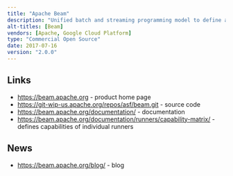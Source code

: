 ```yaml
---
title: "Apache Beam"
description: "Unified batch and streaming programming model to define and execute portable data processing pipelines. Originating from the Google Dataflow model, focuses on unifying both styles of processing by treating static data sets as streams (which happen to have a beginning and an end), while achieving data correctness and the ability to handle late-arriving data through a set of abstractions and concepts that give users control over estimated quality of arrived data (completeness), duration to wait for results (latency) and how much speculative/redundant computation to do (cost). Allows business logic, data characteristics and trade-off strategies to be defined via different programming languages through pluggable language SDKs (includes Java and Python) and provides a pluggable runtime platform through pipeline runners. Comes with a direct runner for development and testing pipelines in a non-distributed environment, Apache Apex, Flink, Spark, and Gearpump runners for executing pipelines on premise, distributed execution platforms or on self-managed cloud deployments and a Dataflow runner for execution on the Google Cloud Platform. An Apache project, graduating in January 2017, having been originally opened sourced in January 2016 by Google. Written in Java and Python and under active development with a large number of contributors including Google, data Artisans, Talend and PayPal."
alt-titles: [Beam]
vendors: [Apache, Google Cloud Platform]
type: "Commercial Open Source"
date: 2017-07-16
version: "2.0.0"
---
```

## Links

* <https://beam.apache.org> - product home page
* <https://git-wip-us.apache.org/repos/asf/beam.git> - source code
* <https://beam.apache.org/documentation/> - documentation
* <https://beam.apache.org/documentation/runners/capability-matrix/> - defines capabilities of individual runners

## News

* <https://beam.apache.org/blog/> - blog
